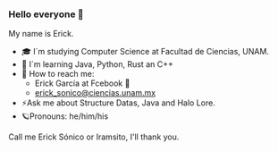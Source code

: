 ### Hello everyone 🖖



My name is Erick.
- 🎓 I´m studying Computer Science at Facultad de Ciencias, UNAM. 
- 💾 I´m learning Java, Python, Rust an C++
- 🔭 How to reach me:
  - Erick García at Fcebook 🔔 
  - erick_sonico@ciencias.unam.mx
- ⚡Ask me about Structure Datas, Java and Halo Lore. 
- 🪐Pronouns: he/him/his

Call me Erick Sónico or Iramsito, I'll thank you.
